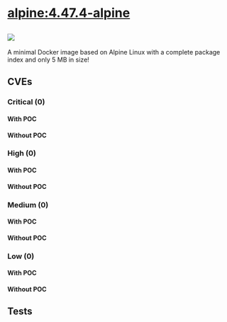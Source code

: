 # [alpine:4.47.4-alpine](https://hub.docker.com/_/alpine?tab=tags)
![](https://img.shields.io/static/v1?label=tag&message=4.47.4-alpine&color=blue)
---
<p>
A minimal Docker image based on Alpine Linux with a complete package index and only 5 MB in size!
</p>

## CVEs
### Critical (0)
#### With POC

#### Without POC


### High (0)
#### With POC

#### Without POC


### Medium (0)
#### With POC

#### Without POC


### Low (0)
#### With POC

#### Without POC


## Tests
